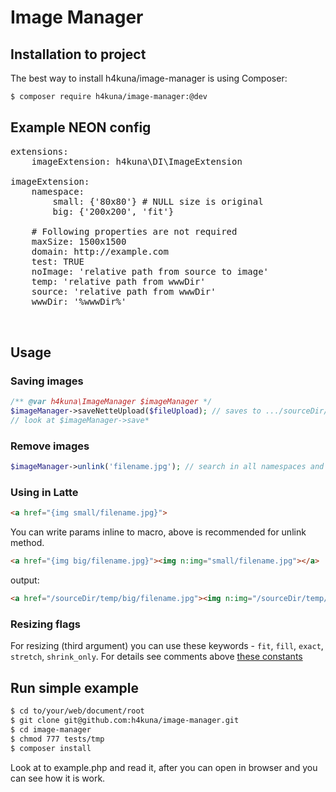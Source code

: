 Image Manager
=============

Installation to project
-----------------------
The best way to install h4kuna/image-manager is using Composer:
```sh
$ composer require h4kuna/image-manager:@dev
```

Example NEON config
-------------------
<pre>
extensions:
    imageExtension: h4kuna\DI\ImageExtension

imageExtension:
    namespace:
        small: {'80x80'} # NULL size is original
        big: {'200x200', 'fit'}

    # Following properties are not required
    maxSize: 1500x1500
    domain: http://example.com
    test: TRUE
    noImage: 'relative path from source to image'
    temp: 'relative path from wwwDir'
    source: 'relative path from wwwDir'
    wwwDir: '%wwwDir%'


</pre>

## Usage

### Saving images

```php
/** @var h4kuna\ImageManager $imageManager */
$imageManager->saveNetteUpload($fileUpload); // saves to .../sourceDir/filename.jpg
// look at $imageManager->save*
```

### Remove images
```php
$imageManager->unlink('filename.jpg'); // search in all namespaces and remove from temp
```

### Using in Latte

```html
<a href="{img small/filename.jpg}">
```

You can write params inline to macro, above is recommended for unlink method.
```html
<a href="{img big/filename.jpg}"><img n:img="small/filename.jpg"></a>
```

output:

```html
<a href="/sourceDir/temp/big/filename.jpg"><img n:img="/sourceDir/temp/small/filename.jpg"></a>
```

### Resizing flags

For resizing (third argument) you can use these keywords - `fit`, `fill`, `exact`, `stretch`, `shrink_only`. For details see comments above [these constants](http://api.nette.org/2.0/source-common.Image.php.html#105)



Run simple example
------------------
```sh
$ cd to/your/web/document/root
$ git clone git@github.com:h4kuna/image-manager.git
$ cd image-manager
$ chmod 777 tests/tmp
$ composer install
```

Look at to example.php and read it, after you can open in browser and you can see how it is work.
